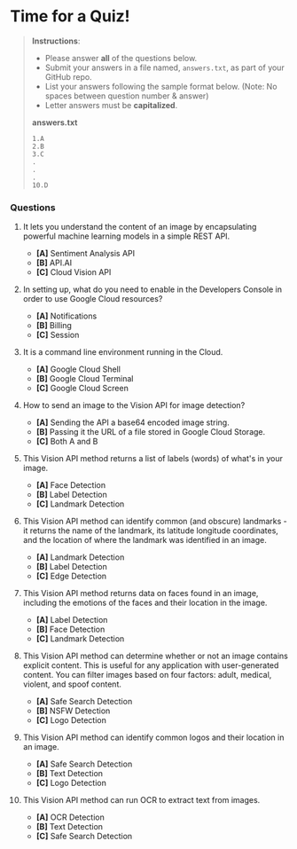 # Time for a Quiz!

> **Instructions**: 
> * Please answer **all** of the questions below.
> * Submit your answers in a file named, `answers.txt`, as part of your GitHub repo.
> * List your answers following the sample format below. (Note: No spaces between question number & answer)
> * Letter answers must be **capitalized**.
>
> **answers.txt** 
> ```
> 1.A
> 2.B
> 3.C
> .
> .
> .
> 10.D
> ```

### Questions
1. It lets you understand the content of an image by encapsulating powerful machine learning models in a simple REST API.
	* **[A]** Sentiment Analysis API
	* **[B]** API.AI
	* **[C]** Cloud Vision API

2. In setting up, what do you need to enable in the Developers Console in order to use Google Cloud resources?
	* **[A]** Notifications
	* **[B]** Billing
	* **[C]** Session

3. It is a command line environment running in the Cloud.
	* **[A]** Google Cloud Shell
	* **[B]** Google Cloud Terminal
	* **[C]** Google Cloud Screen

4. How to send an image to the Vision API for image detection?
	* **[A]** Sending the API a base64 encoded image string.
	* **[B]** Passing it the URL of a file stored in Google Cloud Storage.
	* **[C]** Both A and B

5. This Vision API method returns a list of labels (words) of what's in your image.
	* **[A]** Face Detection
	* **[B]** Label Detection
	* **[C]** Landmark Detection

6. This Vision API method can identify common (and obscure) landmarks - it returns the name of the landmark, its latitude longitude coordinates, and the location of where the landmark was identified in an image.
	* **[A]** Landmark Detection
	* **[B]** Label Detection
	* **[C]** Edge Detection

7. This Vision API method returns data on faces found in an image, including the emotions of the faces and their location in the image.
	* **[A]** Label Detection
	* **[B]** Face Detection
	* **[C]** Landmark Detection

8. This Vision API method can determine whether or not an image contains explicit content. This is useful for any application with user-generated content. You can filter images based on four factors: adult, medical, violent, and spoof content.
	* **[A]** Safe Search Detection
	* **[B]** NSFW Detection
	* **[C]** Logo Detection

9. This Vision API method can identify common logos and their location in an image.
	* **[A]** Safe Search Detection
	* **[B]** Text Detection
	* **[C]** Logo Detection

10. This Vision API method can run OCR to extract text from images.
	* **[A]** OCR Detection
	* **[B]** Text Detection
	* **[C]** Safe Search Detection
